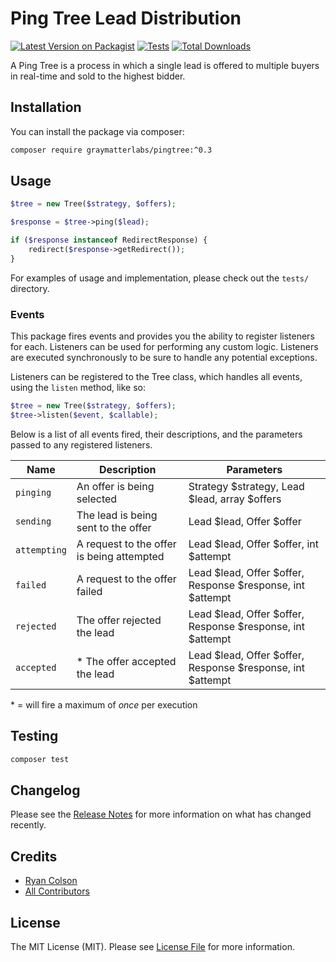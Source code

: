 # Ping Tree Lead Distribution

[![Latest Version on Packagist](https://img.shields.io/packagist/v/graymatterlabs/pingtree.svg?style=flat-square)](https://packagist.org/packages/graymatterlabs/pingtree)
[![Tests](https://github.com/graymatterlabs/pingtree/actions/workflows/run-tests.yml/badge.svg?branch=master)](https://github.com/graymatterlabs/pingtree/actions/workflows/run-tests.yml)
[![Total Downloads](https://img.shields.io/packagist/dt/graymatterlabs/pingtree.svg?style=flat-square)](https://packagist.org/packages/graymatterlabs/pingtree)

A Ping Tree is a process in which a single lead is offered to multiple buyers in real-time and sold to the highest bidder.

## Installation

You can install the package via composer:

```bash
composer require graymatterlabs/pingtree:^0.3
```

## Usage

```php
$tree = new Tree($strategy, $offers);

$response = $tree->ping($lead);

if ($response instanceof RedirectResponse) {
    redirect($response->getRedirect());
}
```

For examples of usage and implementation, please check out the `tests/` directory.

### Events
This package fires events and provides you the ability to register listeners for each. Listeners can be used for performing any custom logic. Listeners are executed synchronously to be sure to handle any potential exceptions.

Listeners can be registered to the Tree class, which handles all events, using the `listen` method, like so:
```php
$tree = new Tree($strategy, $offers);
$tree->listen($event, $callable);
```

Below is a list of all events fired, their descriptions, and the parameters passed to any registered listeners.

| Name         | Description                               | Parameters                                                 |
| ------------ | ----------------------------------------- | ---------------------------------------------------------- |
| `pinging`    | An offer is being selected                | Strategy $strategy, Lead $lead, array $offers              |
| `sending`    | The lead is being sent to the offer       | Lead $lead, Offer $offer                                   |
| `attempting` | A request to the offer is being attempted | Lead $lead, Offer $offer, int $attempt                     |
| `failed`     | A request to the offer failed             | Lead $lead, Offer $offer, Response $response, int $attempt |
| `rejected`   | The offer rejected the lead               | Lead $lead, Offer $offer, Response $response, int $attempt |
| `accepted`   | * The offer accepted the lead             | Lead $lead, Offer $offer, Response $response, int $attempt |

\* = will fire a maximum of *once* per execution

## Testing

```bash
composer test
```

## Changelog

Please see the [Release Notes](../../releases) for more information on what has changed recently.

## Credits

- [Ryan Colson](https://github.com/ryancco)
- [All Contributors](../../contributors)

## License

The MIT License (MIT). Please see [License File](LICENSE.md) for more information.
